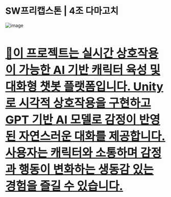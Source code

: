 # SW프리캡스톤 | 4조 다마고치
![image](https://github.com/user-attachments/assets/fc593705-70af-405a-939d-3be81591f8d8)


<h3 style="color🟣;font-size: 36px; text-decoration: underline;">🤗이 프로젝트는 실시간 상호작용이 가능한 AI 기반 캐릭터 육성 및 대화형 챗봇 플랫폼입니다. Unity로 시각적 상호작용을 구현하고 GPT 기반 AI 모델로 감정이 반영된 자연스러운 대화를 제공합니다. 사용자는 캐릭터와 소통하며 감정과 행동이 변화하는 생동감 있는 경험을 즐길 수 있습니다.</h3> 
